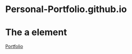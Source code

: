 # Personal-Portfolio.github.io
<html>
<body>

<h1>The a element</h1>

<a href="https://xxiamdsk.github.io/Portfolio.github.io/">Portfolio</a>

</body>
</html>

